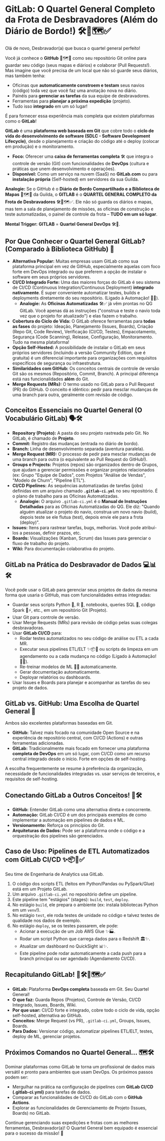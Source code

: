 # GitLab: O Quartel General Completo da Frota de Desbravadores (Além do Diário de Bordo!) 🛠️🚢🗺️✅

Olá de novo, Desbravador(a) que busca o quartel general perfeito!

Você já conhece o **GitHub** 📜🗺️🤝 como seu repositório Git online para guardar seu código (seus mapas e diários) e colaborar (Pull Requests!). Mas imagine que você precisa de um local que não só guarde seus diários, mas também tenha:

* Oficinas que **automaticamente constroem e testam** seus navios (código) toda vez que você faz uma anotação nova no diário.
* Painéis para **gerenciar as tarefas** da sua equipe de desbravadores.
* Ferramentas para **planejar a próxima expedição** (projeto).
* Tudo isso **integrado** em um só lugar!

É para fornecer essa experiência mais completa que existem plataformas como o **GitLab**!

**GitLab** é uma **plataforma web baseada em Git** que cobre todo o **ciclo de vida do desenvolvimento de software (SDLC - Software Development Lifecycle)**, desde o planejamento e criação do código até o deploy (colocar em produção) e o monitoramento.

* **Foco:** Oferecer uma **caixa de ferramentas completa** 🛠️ que integra o controle de versão (Git) com funcionalidades de **DevOps** (cultura e práticas que unem desenvolvimento e operações).
* **Disponível:** Como um serviço na nuvem (SaaS) no **GitLab.com** ou para **instalação própria** (Self-hosted) em servidores da sua Guilda.

**Analogie:** Se o GitHub é o **Diário de Bordo Compartilhado e a Biblioteca de Mapas** 📜🗺️🤝 da Guilda, o **GITLAB** é o **QUARTEL GENERAL COMPLETO da Frota de Desbravadores** 🛠️🚢🗺️✅. Ele não só guarda os diários e mapas, mas tem a sala de planejamento de missões, as oficinas de construção e teste automatizadas, o painel de controle da frota – **TUDO em um só lugar**.

**Mental Trigger:** **GITLAB** = **Quartel General DevOps** 🛠️🚢.

## Por Que Conhecer o Quartel General GitLab? (Comparado à Biblioteca GitHub) 🤔

* **Alternativa Popular:** Muitas empresas usam GitLab como sua plataforma principal em vez de GitHub, especialmente aquelas com foco forte em DevOps integrado ou que preferem a opção de instalar o software em seus próprios servidores.
* **CI/CD Integrado Forte:** Uma das maiores forças do GitLab é seu sistema de CI/CD (Continuous Integration/Continuous Deployment) **integrado nativamente**. É super conveniente automatizar testes, builds e deployments diretamente do seu repositório. (Ligado à Automação! 🤖🔄).
    * **Analogie:** As **Oficinas Automatizadas** 🛠️✅ já vêm prontas no QG GitLab. Você apenas dá as instruções ("construa e teste o navio toda vez que o projeto for atualizado") e elas fazem o trabalho.
* **Cobertura do Ciclo de Vida:** O GitLab oferece ferramentas para **todas as fases** do projeto: Ideação, Planejamento (Issues, Boards), Criação (Repo Git, Code Review), Verificação (CI/CD, Testes), Empacotamento, Segurança (Code Scanning), Release, Configuração, Monitoramento. Tudo na mesma plataforma!
* **Opção Self-Hosted:** A possibilidade de instalar o GitLab em seus próprios servidores (incluindo a versão Community Edition, que é gratuita) é um diferencial importante para organizações com requisitos específicos de segurança ou infraestrutura.
* **Similaridades com GitHub:** Os conceitos centrais de controle de versão Git são os mesmos (Repositório, Commit, Branch). A principal diferença está nas funcionalidades **além** do Git.
* **Merge Requests (MRs):** O termo usado no GitLab para o Pull Request (PR) do GitHub. O conceito é idêntico: pedir para mesclar mudanças de uma branch para outra, geralmente com revisão de código.

## Conceitos Essenciais no Quartel General (O Vocabulário GitLab) 🗣️🛠️

* **Repository (Projeto):** A pasta do seu projeto rastreada pelo Git. No GitLab, é chamado de **Projeto**.
* **Commit:** Registro das mudanças (entrada no diário de bordo).
* **Branch:** Linha de desenvolvimento separada (aventura paralela).
* **Merge Request (MR):** O processo de pedir para mesclar mudanças de uma branch para outra (o equivalente ao Pull Request do GitHub!).
* **Groups e Projects:** Projetos (repos) são organizados dentro de Grupos, que ajudam a gerenciar permissões e organizar projetos relacionados (ex: Grupo "Equipe de Dados", com Projetos "Análise de Vendas", "Modelo de Churn", "Pipeline ETL").
* **CI/CD Pipelines:** As sequências automatizadas de tarefas (jobs) definidas em um arquivo chamado **`.gitlab-ci.yml`** no seu repositório. É o plano de trabalho para as Oficinas Automatizadas.
    * **Analogie:** O arquivo `.gitlab-ci.yml` é o **Manual de Instruções Detalhadas** para as Oficinas Automatizadas do QG. Ele diz: "Quando alguém atualizar o projeto do navio, construa um novo navio (build), depois teste se ele flutua (test), depois envie ele para a frota (deploy)".
* **Issues:** Itens para rastrear tarefas, bugs, melhorias. Você pode atribuí-los a pessoas, definir prazos, etc.
* **Boards:** Visualizações (Kanban, Scrum) das Issues para gerenciar o fluxo de trabalho do projeto.
* **Wiki:** Para documentação colaborativa do projeto.

## GitLab na Prática do Desbravador de Dados 💻📊🛠️

Você pode usar o GitLab para gerenciar seus projetos de dados da mesma forma que usaria o GitHub, mas com funcionalidades extras integradas:

* Guardar seus scripts Python 🐍, R 🔬, notebooks, queries SQL 🔑, código Spark 🚢⚡, etc., em um repositório Git (Projeto).
* Usar Git para controle de versão.
* Usar Merge Requests (MRs) para revisão de código pelas suas colegas desbravadoras.
* Usar **GitLab CI/CD** para:
    * Rodar testes automatizados no seu código de análise ou ETL a cada MR.
    * Executar seus pipelines ETL/ELT ✨📦🚚 ou scripts de limpeza em um agendamento ou a cada mudança no código (Ligado à Automação! 🤖🔄).
    * Re-treinar modelos de ML 🤖🔮 automaticamente.
    * Gerar documentação automaticamente.
    * Deployar relatórios ou dashboards.
* Usar Issues e Boards para planejar e acompanhar as tarefas do seu projeto de dados.

## GitLab vs. GitHub: Uma Escolha de Quartel General 🤔

Ambos são excelentes plataformas baseadas em Git.

* **GitHub:** Talvez mais focado na comunidade Open Source e na experiência de repositório central, com CI/CD (Actions) e outras ferramentas adicionadas.
* **GitLab:** Tradicionalmente mais focado em fornecer uma plataforma **completa de DevOps** em um só lugar, com CI/CD como um recurso central integrado desde o início. Forte em opções de self-hosting.

A escolha frequentemente se resume à preferência da organização, necessidade de funcionalidades integradas vs. usar serviços de terceiros, e requisitos de self-hosting.

## Conectando GitLab a Outros Conceitos! 🔗🛠️

* **GitHub:** Entender GitLab como uma alternativa direta e concorrente.
* **Automação:** GitLab CI/CD é um dos principais exemplos de como implementar a automação em pipelines de dados e ML.
* **Versionamento:** Reforça os princípios do Git.
* **Arquiteturas de Dados:** Pode ser a plataforma onde o código e a orquestração dos pipelines são gerenciados.

## Caso de Uso: Pipelines de ETL Automatizados com GitLab CI/CD ✨📦🚚✅

Seu time de Engenharia de Analytics usa GitLab.

1.  O código dos scripts ETL (feitos em Python/Pandas ou PySpark/Glue) está em um Projeto GitLab.
2.  Um arquivo `.gitlab-ci.yml` no repositório define um pipeline.
3.  Este pipeline tem "estágios" (stages): `build`, `test`, `deploy`.
4.  No estágio `build`, ele prepara o ambiente (ex: instala bibliotecas Python em um `venv`!).
5.  No estágio `test`, ele roda testes de unidade no código e talvez testes de qualidade nos dados de exemplo.
6.  No estágio `deploy`, se os testes passarem, ele pode:
    * Acionar a execução de um Job AWS Glue ✨🏭.
    * Rodar um script Python que carrega dados para o Redshift 🏛️✨.
    * Atualizar um dashboard no QuickSight 📊✨.
    * Este pipeline pode rodar automaticamente a cada push para a branch principal ou ser agendado (Agendamento CI/CD).

## Recapitulando GitLab! 🧠🛠️🚢🗺️✅

* **GitLab:** Plataforma **DevOps completa** baseada em Git. Seu Quartel General!
* **O que faz:** Guarda Repos (Projetos), Controle de Versão, CI/CD Integrado, Issues, Boards, Wiki.
* **Por que usar:** CI/CD forte e integrado, cobre todo o ciclo de vida, opção self-hosted, alternativa ao GitHub.
* **Conceitos:** Merge Request (vs PR), `.gitlab-ci.yml`, Groups, Issues, Boards.
* **Para Dados:** Versionar código, automatizar pipelines ETL/ELT, testes, deploy de ML, gerenciar projetos.

## Próximos Comandos no Quartel General... 🗺️🛠️

Dominar plataformas como GitLab te torna um profissional de dados mais versátil e pronto para ambientes que usam DevOps. Os próximos passos podem ser:

* Mergulhar na prática na configuração de pipelines com **GitLab CI/CD (.gitlab-ci.yml)** para tarefas de dados.
* Comparar as funcionalidades de CI/CD do GitLab com o **GitHub Actions**.
* Explorar as funcionalidades de Gerenciamento de Projeto (Issues, Boards) no GitLab.

Continue gerenciando suas expedições e frotas com as melhores ferramentas, Desbravador(a)! O Quartel General bem equipado é essencial para o sucesso da missão! 💪


